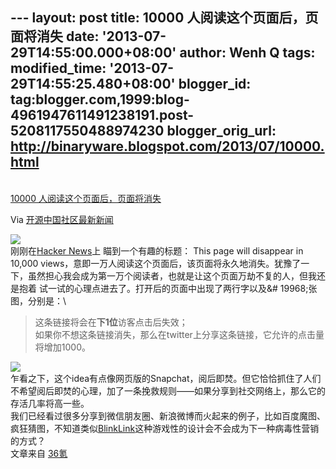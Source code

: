 --- layout: post title: 10000 人阅读这个页面后，页面将消失 date:
'2013-07-29T14:55:00.000+08:00' author: Wenh Q tags: modified\_time:
'2013-07-29T14:55:25.480+08:00' blogger\_id:
tag:blogger.com,1999:blog-4961947611491238191.post-5208117550488974230
blogger\_orig\_url: http://binaryware.blogspot.com/2013/07/10000.html
---

[\
10000
人阅读这个页面后，页面将消失](http://www.oschina.net/news/42683/page-disppear-after-10000-views)

Via [开源中国社区最新新闻](http://www.oschina.net/?from=rss)

![](http://static.oschina.net/uploads/img/201307/29063634_UwRV.jpg)\
刚刚在[Hacker News](https://news.ycombinator.com/item?id=6114023)上
瞄到一个有趣的标题： This page will disappear in 10,000
views，意即一万人阅读这个页面后，该页面将永久地消失。犹豫了一下，虽然担心我会成为第一万个阅读者，也就是让这个页面万劫不复的人，但我还是抱着
试一试的心理点进去了。打开后的页面中出现了两行字以及&\#
19968;张图，分别是：\

> 这条链接将会在**下1位**访客点击后失效；\
> 如果你不想这条链接消失，那么在twitter上分享这条链接，它允许的点击量将增加1000。

![](http://static.oschina.net/uploads/img/201307/29063634_HB7x.png)\
乍看之下，这个idea有点像网页版的Snapchat，阅后即焚。但它恰恰抓住了人们不希望阅后即焚的心理，加了一条挽救规则——如果分享到社交网络上，那么它的存活几率将高一些。\
我们已经看过很多分享到微信朋友圈、新浪微博而火起来的例子，比如百度魔图、疯狂猜图，不知道类似[BlinkLink](http://blinklink.me/)这种游戏性的设计会不会成为下一种病毒性营销的方式？\
文章来自 [36氪](http://www.36kr.com/)
